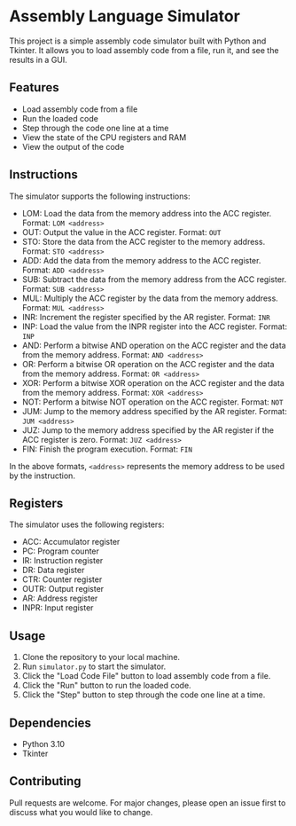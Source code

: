 # Assembly Language Simulator


This project is a simple assembly code simulator built with Python and Tkinter. It allows you to load assembly code from a file, run it, and see the results in a GUI.

## Features

- Load assembly code from a file
- Run the loaded code
- Step through the code one line at a time
- View the state of the CPU registers and RAM
- View the output of the code

## Instructions

The simulator supports the following instructions:

- LOM: Load the data from the memory address into the ACC register. Format: `LOM <address>`
- OUT: Output the value in the ACC register. Format: `OUT`
- STO: Store the data from the ACC register to the memory address. Format: `STO <address>`
- ADD: Add the data from the memory address to the ACC register. Format: `ADD <address>`
- SUB: Subtract the data from the memory address from the ACC register. Format: `SUB <address>`
- MUL: Multiply the ACC register by the data from the memory address. Format: `MUL <address>`
- INR: Increment the register specified by the AR register. Format: `INR`
- INP: Load the value from the INPR register into the ACC register. Format: `INP`
- AND: Perform a bitwise AND operation on the ACC register and the data from the memory address. Format: `AND <address>`
- OR: Perform a bitwise OR operation on the ACC register and the data from the memory address. Format: `OR <address>`
- XOR: Perform a bitwise XOR operation on the ACC register and the data from the memory address. Format: `XOR <address>`
- NOT: Perform a bitwise NOT operation on the ACC register. Format: `NOT`
- JUM: Jump to the memory address specified by the AR register. Format: `JUM <address>`
- JUZ: Jump to the memory address specified by the AR register if the ACC register is zero. Format: `JUZ <address>`
- FIN: Finish the program execution. Format: `FIN`

In the above formats, `<address>` represents the memory address to be used by the instruction.

## Registers

The simulator uses the following registers:

- ACC: Accumulator register
- PC: Program counter
- IR: Instruction register
- DR: Data register
- CTR: Counter register
- OUTR: Output register
- AR: Address register
- INPR: Input register

## Usage

1. Clone the repository to your local machine.
2. Run `simulator.py` to start the simulator.
3. Click the "Load Code File" button to load assembly code from a file.
4. Click the "Run" button to run the loaded code.
5. Click the "Step" button to step through the code one line at a time.

## Dependencies

- Python 3.10
- Tkinter

## Contributing

Pull requests are welcome. For major changes, please open an issue first to discuss what you would like to change.